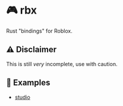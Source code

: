 # 🎮 rbx

Rust "bindings" for Roblox.

## ⚠️ Disclaimer

This is still *very* incomplete, use with caution.

## 📖 Examples

- [studio](https://github.com/7ap/rbx/tree/main/examples/studio)
